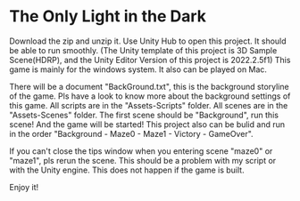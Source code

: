 # The Only Light in the Dark
Download the zip and unzip it. Use Unity Hub to open this project. It should be able to run smoothly.
(The Unity template of this project is 3D Sample Scene(HDRP), and the Unity Editor Version of this project is 2022.2.5f1)
This game is mainly for the windows system. It also can be played on Mac.

There will be a document "BackGround.txt", this is the background storyline of the game. Pls have a look to know more about the background settings of this game. 
All scripts are in the "Assets-Scripts" folder. 
All scenes are in the "Assets-Scenes" folder. The first scene should be "Background", run this scene! And the game will be started! 
This project also can be bulid and run in the order "Background - Maze0 - Maze1 - Victory - GameOver".

If you can't close the tips window when you entering scene "maze0" or "maze1", pls rerun the scene. This should be a problem with my script or with the Unity engine. This does not happen if the game is built.

Enjoy it!
